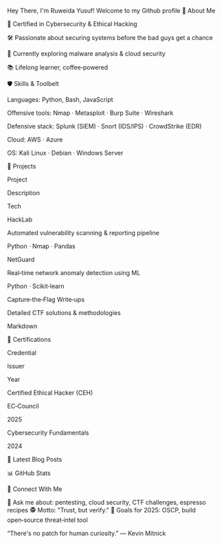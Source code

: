 Hey There, I'm Ruweida Yusuf!
Welcome to my Github profile
🔐 About Me

🏅 Certified in Cybersecurity & Ethical Hacking 

🛠️ Passionate about securing systems before the bad guys get a chance

🤖 Currently exploring malware analysis & cloud security

📚 Lifelong learner, coffee‑powered

🛡️ Skills & Toolbelt

Languages: Python, Bash, JavaScript

Offensive tools: Nmap · Metasploit · Burp Suite · Wireshark

Defensive stack: Splunk (SIEM) · Snort (IDS/IPS) · CrowdStrike (EDR)

Cloud: AWS · Azure 

OS: Kali Linux · Debian · Windows Server

🚀 Projects

Project

Description

Tech

HackLab

Automated vulnerability scanning & reporting pipeline

Python · Nmap · Pandas

NetGuard

Real‑time network anomaly detection using ML

Python · Scikit‑learn

Capture‑the‑Flag Write‑ups

Detailed CTF solutions & methodologies

Markdown

📜 Certifications

Credential

Issuer

Year

Certified Ethical Hacker (CEH)

EC‑Council

2025

Cybersecurity Fundamentals



2024

📝 Latest Blog Posts

📊 GitHub Stats

🤝 Connect With Me





💬 Ask me about: pentesting, cloud security, CTF challenges, espresso recipes
🕵️ Motto: "Trust, but verify."
🎯 Goals for 2025: OSCP, build open‑source threat‑intel tool

“There's no patch for human curiosity.” — Kevin Mitnick

